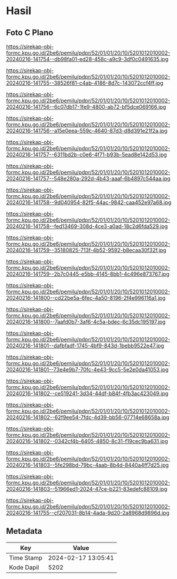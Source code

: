 # Hasil

## Foto C Plano

https://sirekap-obj-formc.kpu.go.id/2be6/pemilu/pdpr/52/01/01/20/10/5201012010002-20240216-141754--db98fa01-ed28-458c-a9c9-3df0c0491635.jpg

https://sirekap-obj-formc.kpu.go.id/2be6/pemilu/pdpr/52/01/01/20/10/5201012010002-20240216-141755--38526f81-c4ab-4186-8d7c-143072ccf4ff.jpg

https://sirekap-obj-formc.kpu.go.id/2be6/pemilu/pdpr/52/01/01/20/10/5201012010002-20240216-141756--6c07db17-1fe9-4800-ab72-bf5dce069166.jpg

https://sirekap-obj-formc.kpu.go.id/2be6/pemilu/pdpr/52/01/01/20/10/5201012010002-20240216-141756--a15e0eea-559c-4640-87d3-d8d391e21f2a.jpg

https://sirekap-obj-formc.kpu.go.id/2be6/pemilu/pdpr/52/01/01/20/10/5201012010002-20240216-141757--6311bd2b-c0e6-4f71-b93b-5ead8e142d53.jpg

https://sirekap-obj-formc.kpu.go.id/2be6/pemilu/pdpr/52/01/01/20/10/5201012010002-20240216-141757--548e280a-292d-4b43-aaaf-6b4897c544aa.jpg

https://sirekap-obj-formc.kpu.go.id/2be6/pemilu/pdpr/52/01/01/20/10/5201012010002-20240216-141758--9d040954-82f5-44ac-9842-caa452e97a68.jpg

https://sirekap-obj-formc.kpu.go.id/2be6/pemilu/pdpr/52/01/01/20/10/5201012010002-20240216-141758--fed13469-308d-4ce3-a0ad-18c2d6fda529.jpg

https://sirekap-obj-formc.kpu.go.id/2be6/pemilu/pdpr/52/01/01/20/10/5201012010002-20240216-141759--35180825-713f-4b52-9592-b8ecaa30f32f.jpg

https://sirekap-obj-formc.kpu.go.id/2be6/pemilu/pdpr/52/01/01/20/10/5201012010002-20240216-141759--2b7c0445-e5bb-4145-8bb1-4c496e873767.jpg

https://sirekap-obj-formc.kpu.go.id/2be6/pemilu/pdpr/52/01/01/20/10/5201012010002-20240216-141800--cd22be5a-6fec-4a50-8196-2f4e996116a1.jpg

https://sirekap-obj-formc.kpu.go.id/2be6/pemilu/pdpr/52/01/01/20/10/5201012010002-20240216-141800--7aafd0b7-3af6-4c5a-bdec-6c35dc195197.jpg

https://sirekap-obj-formc.kpu.go.id/2be6/pemilu/pdpr/52/01/01/20/10/5201012010002-20240216-141801--dafbfadf-1745-4bf9-843d-1bebb9522e47.jpg

https://sirekap-obj-formc.kpu.go.id/2be6/pemilu/pdpr/52/01/01/20/10/5201012010002-20240216-141801--73e4e9b7-70fc-4e43-9cc5-5e2e0da41053.jpg

https://sirekap-obj-formc.kpu.go.id/2be6/pemilu/pdpr/52/01/01/20/10/5201012010002-20240216-141802--ce519241-3d34-44df-b84f-4fb3ac423049.jpg

https://sirekap-obj-formc.kpu.go.id/2be6/pemilu/pdpr/52/01/01/20/10/5201012010002-20240216-141802--62f9ee54-7fdc-4d39-bb56-07714e68658a.jpg

https://sirekap-obj-formc.kpu.go.id/2be6/pemilu/pdpr/52/01/01/20/10/5201012010002-20240216-141802--0342cf4b-6405-4850-8c31-f19cec9ba631.jpg

https://sirekap-obj-formc.kpu.go.id/2be6/pemilu/pdpr/52/01/01/20/10/5201012010002-20240216-141803--5fe298bd-79bc-4aab-8b4d-8440a4ff7d25.jpg

https://sirekap-obj-formc.kpu.go.id/2be6/pemilu/pdpr/52/01/01/20/10/5201012010002-20240216-141803--51966ed1-2024-47ce-b221-83edefc88109.jpg

https://sirekap-obj-formc.kpu.go.id/2be6/pemilu/pdpr/52/01/01/20/10/5201012010002-20240216-141755--cf207031-8b14-4ada-9d20-2a8968d9896d.jpg


## Metadata

| Key        | Value               |
| ---------- | ------------------- |
| Time Stamp | 2024-02-17 13:05:41 |
| Kode Dapil | 5202                |



